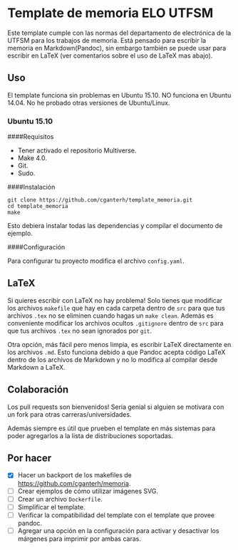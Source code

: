 Template de memoria ELO UTFSM
=============================

Este template cumple con las normas del departamento de
electrónica de la UTFSM para los trabajos de memoria. Está
pensado para escribir la memoria en Markdown(Pandoc), sin
embargo también se puede usar para escribir en LaTeX (ver
comentarios sobre el uso de LaTeX mas abajo).

Uso
---

El template funciona sin problemas en Ubuntu 15.10. NO
funciona en Ubuntu 14.04. No he probado otras versiones de
Ubuntu/Linux.

### Ubuntu 15.10

####Requisitos

-   Tener activado el repositorio Multiverse.
-   Make 4.0.
-   Git.
-   Sudo.

####Instalación

    git clone https://github.com/cganterh/template_memoria.git
    cd template_memoria
    make

Esto debiera instalar todas las dependencias y compilar el
documento de ejemplo.

####Configuración

Para configurar tu proyecto modifica el archivo
`config.yaml`.

LaTeX
-----

Si quieres escribir con LaTeX no hay problema! Solo tienes
que modificar los archivos `makefile` que hay en cada
carpeta dentro de `src` para que tus archivos `.tex` no se
eliminen cuando hagas un `make clean`. Además es conveniente
modificar los archivos ocultos `.gitignore` dentro de `src`
para que tus archivos `.tex` no sean ignorados por `git`.

Otra opción, más fácil pero menos limpia, es escribir LaTeX
directamente en los archivos `.md`. Esto funciona debido a
que Pandoc acepta código LaTeX dentro de los archivos de
Markdown y no lo modifica al compilar desde Markdown a
LaTeX.

Colaboración
------------

Los pull requests son bienvenidos! Sería genial si alguien
se motivara con un fork para otras carreras/universidades.

Además siempre es útil que prueben el template en más
sistemas para poder agregarlos a la lista de distribuciones
soportadas.

Por hacer
---------

- [x]   Hacer un backport de los makefiles de
        <https://github.com/cganterh/memoria>.
- [ ]   Crear ejemplos de cómo utilizar imágenes SVG.
- [ ]   Crear un archivo `Dockerfile`.
- [ ]   Simplificar el template.
- [ ]   Verificar la compatibilidad del template con el
        template que provee pandoc.
- [ ]   Agregar una opción en la configuración para activar
        y desactivar los márgenes para imprimir por ambas
        caras.
